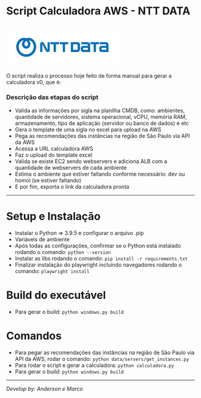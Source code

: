 # Script Calculadora AWS - NTT DATA
 
<h1 align="left">
    <img width="300px" src="./assets/ntt_logo.png" alt="ntt-data-logo">
</h1>
 
O script realiza o processo hoje feito de forma manual para gerar a calculadora v0, que é:
 
### Descrição das etapas do script
 
- Valida as informações por sigla na planilha CMDB, como: ambientes, quantidade de servidores, sistema operacional, vCPU, memória RAM, armazenamento, tipo de aplicação (servidor ou banco de dados) e etc
- Gera o template de uma sigla no excel para upload na AWS
- Pega as recomendações das instâncias na região de São Paulo via API da AWS
- Acessa a URL calculadora AWS
- Faz o upload do template excel
- Valida se existe EC2 sendo webservers e adiciona ALB com a quantidade de webservers de cada ambiente
- Estima o ambiente que estiver faltando conforme necessário: dev ou homol (se estiver faltando)
- E por fim, exporta o link da calculadora pronta
 
------
 
# Setup e Instalação
 
- Instalar o Python => 3.9.5 e configurar o arquivo .pip
- Variáveis de ambiente
- Após todas as configurações, confirmar se o Python está instalado rodando o comando: `python --version`
- Instalar as libs rodando o comando: `pip install -r requirements.txt`
- Finalizar instalação do playwright incluindo navegadores rodando o comando: `playwright install`
 
# Build do executável

- Para gerar o build: `python windows.py build`

# Comandos
 
- Para pegar as recomendações das instâncias na região de São Paulo via API da AWS, rodar o comando: `python data/servers/get_instances.py`
- Para rodar o script e gerar a calculadora: `python calculadora.py`
- Para gerar o build: `python windows.py build`
 
------
 
*Develop by: Anderson e Marco*
